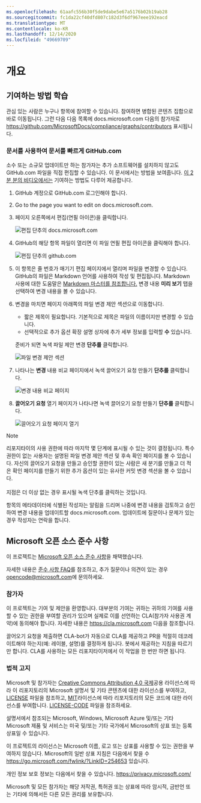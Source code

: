 ```yaml
---
ms.openlocfilehash: 61aafc556b30f5de9dabe5e67a5176b02b19ab28
ms.sourcegitcommit: fc1da22cf40dfd807c182d3f6df967eee192eacd
ms.translationtype: MT
ms.contentlocale: ko-KR
ms.lasthandoff: 12/14/2020
ms.locfileid: "49669709"
---
```

# <a name="overview"></a>개요

## <a name="learn-how-to-contribute"></a>기여하는 방법 학습

관심 있는 사람은 누구나 항목에 참여할 수 있습니다. 참여하면 병합된 콘텐츠 집합으로 바로 이동됩니다. 그런 다음 다음 목록에 docs.microsoft.com 다음의 참가자로 <https://github.com/MicrosoftDocs/compliance/graphs/contributors> 표시됩니다.

### <a name="quickly-update-an-article-using-githubcom"></a>문서를 사용하여 문서를 빠르게 GitHub.com

소수 또는 소규모 업데이트만 하는 참가자는 추가 소프트웨어를 설치하지 않고도 GitHub.com 파일을 직접 편집할 수 있습니다. 이 문서에서는 방법을 보여줍니다. [이 2분 분의 비디오에서는](https://www.microsoft.com/videoplayer/embed/RE1XQTG) 기여하는 방법도 다루어 제공합니다.

1. GitHub 계정으로 GitHub.com 로그인해야 합니다.
2. Go to the page you want to edit on docs.microsoft.com.
3. 페이지 오른쪽에서 편집(연필 아이콘)을 클릭합니다. 

   ![편집 단추의 docs.microsoft.com](compliance/media/quick-update-edit.png)

4. GitHub의 해당 항목 파일이 열리면 이  파일 연필 편집 아이콘을 클릭해야 합니다.

   ![편집 단추의 github.com](compliance/media/quick-update-github.png)

5. 이 항목은 줄 번호가 매기기 편집 페이지에서 열리며 파일을 변경할 수 있습니다. GitHub의 파일은 Markdown 언어를 사용하여 작성 및 편집됩니다. Markdown 사용에 대한 도움말은 [Markdown 마스터를 참조합니다.](https://guides.github.com/features/mastering-markdown/) 변경 내용 **미리 보기** 탭을 선택하여 변경 내용을 볼 수 있습니다.

6. 변경을 마치면 페이지 아래쪽의 파일  변경 제안 섹션으로 이동합니다.

   - 짧은 제목이 필요합니다. 기본적으로 제목은 파일의 이름이지만 변경할 수 있습니다.
   - 선택적으로 추가 옵션 확장 설명 상자에 추가 세부 정보를 입력할 **수** 있습니다.

   준비가 되면 녹색 파일 제안 변경 **단추를** 클릭합니다.

   ![파일 변경 제안 섹션](compliance/media/propose-file-change.png)

7. 나타나는 **변경** 내용 비교 페이지에서 녹색 끌어오기 요청 만들기 **단추를** 클릭합니다.

   ![변경 내용 비교 페이지](compliance/media/comparing-changes-page.png)

8. **끌어오기 요청** 열기 페이지가 나타나면 녹색 끌어오기 요청 만들기 **단추를** 클릭합니다.

   ![끌어오기 요청 페이지 열기](compliance/media/open-a-pull-request-page.png)

> [!NOTE]
> 리포지타이의 사용 권한에 따라 마지막 몇 단계에 표시될 수 있는 것이 결정됩니다. 특수 권한이 없는 사용자는 설명된 파일 변경 제안 섹션 및 후속 확인 페이지를 볼 수 있습니다.  자신의 끌어오기 요청을 만들고 승인할 권한이 있는  사람은 새 분기를 만들고 더 적은 확인 페이지를 만들기 위한 추가 옵션이 있는 유사한 커밋 변경 섹션을 볼 수 있습니다.<br/><br/>지점은 더 이상 없는 경우 표시될 녹색 단추를 클릭하는 것입니다.

항목의 메타데이터에 식별된 작성자는 알림을 드리며 나중에 변경 내용을 검토하고 승인하여 변경 내용을 업데이트할 docs.microsoft.com. 업데이트에 질문이나 문제가 있는 경우 작성자는 연락을 합니다.

## <a name="microsoft-open-source-code-of-conduct"></a>Microsoft 오픈 소스 준수 사항

이 프로젝트는 [Microsoft 오픈 소스 준수 사항](https://opensource.microsoft.com/codeofconduct/)을 채택했습니다.

자세한 내용은 [준수 사항 FAQ](https://opensource.microsoft.com/codeofconduct/faq/)를 참조하고, 추가 질문이나 의견이 있는 경우 [opencode@microsoft.com](mailto:opencode@microsoft.com)에 문의하세요.

### <a name="contributing"></a>참가자

이 프로젝트는 기여 및 제안을 환영합니다.  대부분의 기여는 귀하는 귀하의 기여를 사용할 수 있는 권한을 부여할 권리가 있으며 실제로 이를 선언하는 CLA(참가자 사용권 계약)에 동의해야 합니다. 자세한 내용은 <https://cla.microsoft.com> 다음을 참조합니다.

끌어오기 요청을 제출하면 CLA-bot가 자동으로 CLA를 제공하고 PR을 적절히 데코레이트해야 하는지(예: 레이블, 설명)를 결정하게 됩니다. 봇에서 제공하는 지침을 따르기만 합니다. CLA를 사용하는 모든 리포지타이저에서 이 작업을 한 번만 하면 됩니다.

### <a name="legal-notices"></a>법적 고지

Microsoft 및 참가자는 [Creative Commons Attribution 4.0 국제](https://creativecommons.org/licenses/by/4.0/legalcode)공용 라이선스에 따라 이 리포지토리의 Microsoft 설명서 및 기타 콘텐츠에 대한 라이선스를 부여하고, [LICENSE](LICENSE) 파일을 참조하고, [MIT](https://opensource.org/licenses/MIT)라이선스에 따라 리포지토리의 모든 코드에 대한 라이선스를 부여합니다. [LICENSE-CODE](LICENSE-CODE) 파일을 참조하세요.

설명서에서 참조되는 Microsoft, Windows, Microsoft Azure 및/또는 기타 Microsoft 제품 및 서비스는 미국 및/또는 기타 국가에서 Microsoft의 상표 또는 등록 상표일 수 있습니다.

이 프로젝트의 라이선스는 Microsoft 이름, 로고 또는 상표를 사용할 수 있는 권한을 부여하지 않습니다. Microsoft의 일반 상표 지침은 다음에서 찾을 수 <https://go.microsoft.com/fwlink/?LinkID=254653> 있습니다.

개인 정보 보호 정보는 다음에서 찾을 수 있습니다. <https://privacy.microsoft.com/>

Microsoft 및 모든 참가자는 해당 저작권, 특허권 또는 상표에 따라 암시적, 금반언 또는 기타에 의해서든 다른 모든 권리를 보유합니다.
